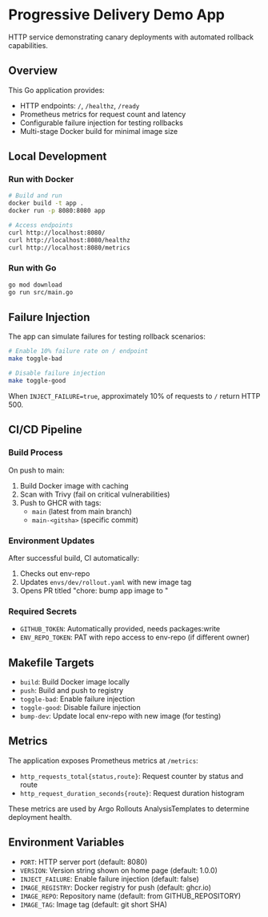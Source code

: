 # Progressive Delivery Demo App

HTTP service demonstrating canary deployments with automated rollback capabilities.

## Overview

This Go application provides:
- HTTP endpoints: `/`, `/healthz`, `/ready`
- Prometheus metrics for request count and latency
- Configurable failure injection for testing rollbacks
- Multi-stage Docker build for minimal image size

## Local Development

### Run with Docker

```bash
# Build and run
docker build -t app .
docker run -p 8080:8080 app

# Access endpoints
curl http://localhost:8080/
curl http://localhost:8080/healthz
curl http://localhost:8080/metrics
```

### Run with Go

```bash
go mod download
go run src/main.go
```

## Failure Injection

The app can simulate failures for testing rollback scenarios:

```bash
# Enable 10% failure rate on / endpoint
make toggle-bad

# Disable failure injection
make toggle-good
```

When `INJECT_FAILURE=true`, approximately 10% of requests to `/` return HTTP 500.

## CI/CD Pipeline

### Build Process

On push to main:
1. Build Docker image with caching
2. Scan with Trivy (fail on critical vulnerabilities)
3. Push to GHCR with tags:
   - `main` (latest from main branch)
   - `main-<gitsha>` (specific commit)

### Environment Updates

After successful build, CI automatically:
1. Checks out env-repo
2. Updates `envs/dev/rollout.yaml` with new image tag
3. Opens PR titled "chore: bump app image to <gitsha>"

### Required Secrets

- `GITHUB_TOKEN`: Automatically provided, needs packages:write
- `ENV_REPO_TOKEN`: PAT with repo access to env-repo (if different owner)

## Makefile Targets

- `build`: Build Docker image locally
- `push`: Build and push to registry
- `toggle-bad`: Enable failure injection
- `toggle-good`: Disable failure injection  
- `bump-dev`: Update local env-repo with new image (for testing)

## Metrics

The application exposes Prometheus metrics at `/metrics`:

- `http_requests_total{status,route}`: Request counter by status and route
- `http_request_duration_seconds{route}`: Request duration histogram

These metrics are used by Argo Rollouts AnalysisTemplates to determine deployment health.

## Environment Variables

- `PORT`: HTTP server port (default: 8080)
- `VERSION`: Version string shown on home page (default: 1.0.0)
- `INJECT_FAILURE`: Enable failure injection (default: false)
- `IMAGE_REGISTRY`: Docker registry for push (default: ghcr.io)
- `IMAGE_REPO`: Repository name (default: from GITHUB_REPOSITORY)
- `IMAGE_TAG`: Image tag (default: git short SHA)